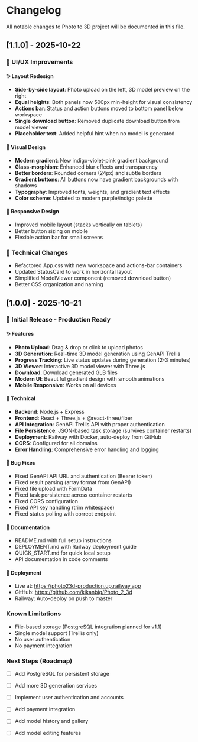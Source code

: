 # Changelog

All notable changes to Photo to 3D project will be documented in this file.

## [1.1.0] - 2025-10-22

### 🎨 UI/UX Improvements

#### ✨ Layout Redesign
- **Side-by-side layout**: Photo upload on the left, 3D model preview on the right
- **Equal heights**: Both panels now 500px min-height for visual consistency
- **Actions bar**: Status and action buttons moved to bottom panel below workspace
- **Single download button**: Removed duplicate download button from model viewer
- **Placeholder text**: Added helpful hint when no model is generated

#### 🎨 Visual Design
- **Modern gradient**: New indigo-violet-pink gradient background
- **Glass-morphism**: Enhanced blur effects and transparency
- **Better borders**: Rounded corners (24px) and subtle borders
- **Gradient buttons**: All buttons now have gradient backgrounds with shadows
- **Typography**: Improved fonts, weights, and gradient text effects
- **Color scheme**: Updated to modern purple/indigo palette

#### 📱 Responsive Design
- Improved mobile layout (stacks vertically on tablets)
- Better button sizing on mobile
- Flexible action bar for small screens

### 🔧 Technical Changes
- Refactored App.css with new workspace and actions-bar containers
- Updated StatusCard to work in horizontal layout
- Simplified ModelViewer component (removed download button)
- Better CSS organization and naming

## [1.0.0] - 2025-10-21

### 🎉 Initial Release - Production Ready

#### ✨ Features
- **Photo Upload**: Drag & drop or click to upload photos
- **3D Generation**: Real-time 3D model generation using GenAPI Trellis
- **Progress Tracking**: Live status updates during generation (2-3 minutes)
- **3D Viewer**: Interactive 3D model viewer with Three.js
- **Download**: Download generated GLB files
- **Modern UI**: Beautiful gradient design with smooth animations
- **Mobile Responsive**: Works on all devices

#### 🔧 Technical
- **Backend**: Node.js + Express
- **Frontend**: React + Three.js + @react-three/fiber
- **API Integration**: GenAPI Trellis API with proper authentication
- **File Persistence**: JSON-based task storage (survives container restarts)
- **Deployment**: Railway with Docker, auto-deploy from GitHub
- **CORS**: Configured for all domains
- **Error Handling**: Comprehensive error handling and logging

#### 🐛 Bug Fixes
- Fixed GenAPI API URL and authentication (Bearer token)
- Fixed result parsing (array format from GenAPI)
- Fixed file upload with FormData
- Fixed task persistence across container restarts
- Fixed CORS configuration
- Fixed API key handling (trim whitespace)
- Fixed status polling with correct endpoint

#### 📝 Documentation
- README.md with full setup instructions
- DEPLOYMENT.md with Railway deployment guide
- QUICK_START.md for quick local setup
- API documentation in code comments

#### 🚀 Deployment
- Live at: https://photo23d-production.up.railway.app
- GitHub: https://github.com/kikanbig/Photo_2_3d
- Railway: Auto-deploy on push to master

### Known Limitations
- File-based storage (PostgreSQL integration planned for v1.1)
- Single model support (Trellis only)
- No user authentication
- No payment integration

### Next Steps (Roadmap)
- [ ] Add PostgreSQL for persistent storage
- [ ] Add more 3D generation services
- [ ] Implement user authentication and accounts
- [ ] Add payment integration
- [ ] Add model history and gallery
- [ ] Add model editing features

